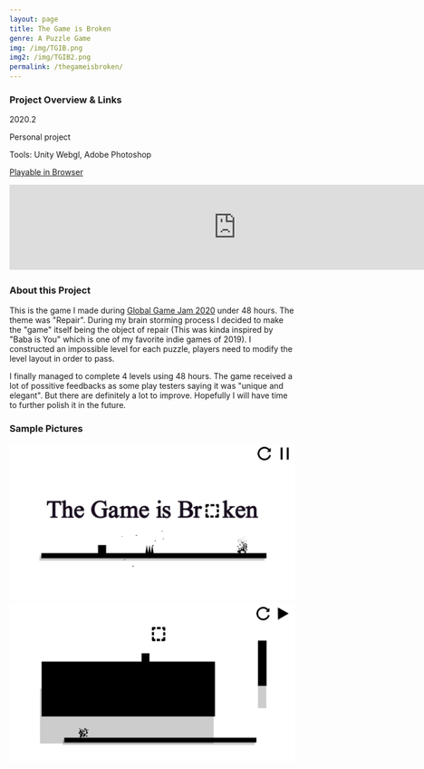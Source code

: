 ```yaml
---
layout: page
title: The Game is Broken
genre: A Puzzle Game
img: /img/TGIB.png
img2: /img/TGIB2.png
permalink: /thegameisbroken/
---
```




### Project Overview & Links

2020.2

Personal project

Tools: Unity Webgl, Adobe Photoshop

[Playable in Browser](https://jingyu1999.itch.io/thegameisbroken)

<div class="w3-container w3-center">
    <iframe frameborder="0" src="https://itch.io/embed/558175" width="800" class="center"><a href="https://jingyu1999.itch.io/thegameisbroken">The Game is Broken by Cetacean</a></iframe>
</div>

### About this Project

This is the game I made during [Global Game Jam 2020](https://www.youtube.com/watch?v=8sdcq7CbPsc) under 48 hours. The theme was "Repair". During my brain storming process I decided to make the "game" itself being the object of repair (This was kinda inspired by "Baba is You" which is one of my favorite indie games of 2019). I constructed an impossible level for each puzzle, players need to modify the level layout in order to pass.

I finally managed to complete 4 levels using 48 hours. The game received a lot of possitive feedbacks as some play testers saying it was "unique and elegant". But there are definitely a lot to improve. Hopefully I will have time to further polish it in the future.

### Sample Pictures

<div class="w3-container w3-center">
    <img src="/img/TGIB2.png" alt="1" class="center" width="800"/>
    <img src="/img/TGIB.png" alt="1" class="center" width="800"/>
</div>